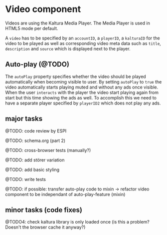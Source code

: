 # Video component

Videos are using the Kaltura Media Player. The Media Player is used in HTML5 mode per default.

A `video` has to be specified by an `accountID`, a `playerID`, a `kalturaID` for the video to be played as well as corresponding video meta data such as `title`, `description` and `source` which is displayed next to the player.

## Auto-play (@TODO)

The `autoPlay` property specifies whether the video should be played automatically when becoming visible to user. By setting `autoPlay` to `true` the video automatically starts playing muted and without any ads once visible. When the user `interacts` with the player the video start playing again from start but this time showing the ads as well. To accomplish this we need to have a separate player specified by `playerID2` which does not play any ads.

## major tasks

@TODO: code review by ESPI

@TODO: schema.org (part 2)

@TODO: cross-browser tests (manually?)

@TODO: add störer variation

@TODO: add basic styling

@TODO: write tests

@TODO: if possible: transfer auto-play code to mixin -> refactor video component to be independant of auto-play-feature (mixin)

## minor tasks (code fixes)

@TODO4: check kaltura library is only loaded once (is this a problem? Doesn't the browser cache it anyway?)

